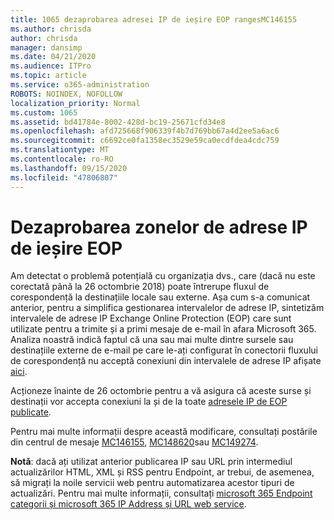 ```yaml
---
title: 1065 dezaprobarea adresei IP de ieșire EOP rangesMC146155
ms.author: chrisda
author: chrisda
manager: dansimp
ms.date: 04/21/2020
ms.audience: ITPro
ms.topic: article
ms.service: o365-administration
ROBOTS: NOINDEX, NOFOLLOW
localization_priority: Normal
ms.custom: 1065
ms.assetid: bd41784e-8002-428d-bc19-25671cfd34e8
ms.openlocfilehash: afd725668f906339f4b7d769bb67a4d2ee5a6ac6
ms.sourcegitcommit: c6692ce0fa1358ec3529e59ca0ecdfdea4cdc759
ms.translationtype: MT
ms.contentlocale: ro-RO
ms.lasthandoff: 09/15/2020
ms.locfileid: "47806807"
---
```

# <a name="deprecation-of-eop-outbound-ip-address-ranges"></a>Dezaprobarea zonelor de adrese IP de ieșire EOP

Am detectat o problemă potențială cu organizația dvs., care (dacă nu este corectată până la 26 octombrie 2018) poate întrerupe fluxul de corespondență la destinațiile locale sau externe. Așa cum s-a comunicat anterior, pentru a simplifica gestionarea intervalelor de adrese IP, sintetizăm intervalele de adrese IP Exchange Online Protection (EOP) care sunt utilizate pentru a trimite și a primi mesaje de e-mail în afara Microsoft 365. Analiza noastră indică faptul că una sau mai multe dintre sursele sau destinațiile externe de e-mail pe care le-ați configurat în conectorii fluxului de corespondență nu acceptă conexiuni din intervalele de adrese IP afișate [aici](https://docs.microsoft.com/office365/SecurityCompliance/eop/exchange-online-protection-ip-addresses).

Acționeze înainte de 26 octombrie pentru a vă asigura că aceste surse și destinații vor accepta conexiuni la și de la toate [adresele IP de EOP publicate](https://docs.microsoft.com/office365/SecurityCompliance/eop/exchange-online-protection-ip-addresses).

Pentru mai multe informații despre această modificare, consultați postările din centrul de mesaje [MC146155](https://portal.office.com/AdminPortal/home?switchtomodern=true#/MessageCenter?id=MC146155), [MC148620](https://portal.office.com/AdminPortal/home?switchtomodern=true#/MessageCenter?id=MC148620)sau [MC149274](https://portal.office.com/AdminPortal/home?switchtomodern=true#/MessageCenter?id=MC149274).

**Notă**: dacă ați utilizat anterior publicarea IP sau URL prin intermediul actualizărilor HTML, XML și RSS pentru Endpoint, ar trebui, de asemenea, să migrați la noile servicii web pentru automatizarea acestor tipuri de actualizări. Pentru mai multe informații, consultați [microsoft 365 Endpoint categorii și microsoft 365 IP Address și URL web service](https://techcommunity.microsoft.com/t5/Office-365-Blog/Announcing-Office-365-endpoint-categories-and-Office-365-IP/ba-p/177638).
